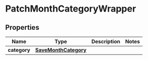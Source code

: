

# PatchMonthCategoryWrapper


## Properties

| Name | Type | Description | Notes |
|------------ | ------------- | ------------- | -------------|
|**category** | [**SaveMonthCategory**](SaveMonthCategory.md) |  |  |



